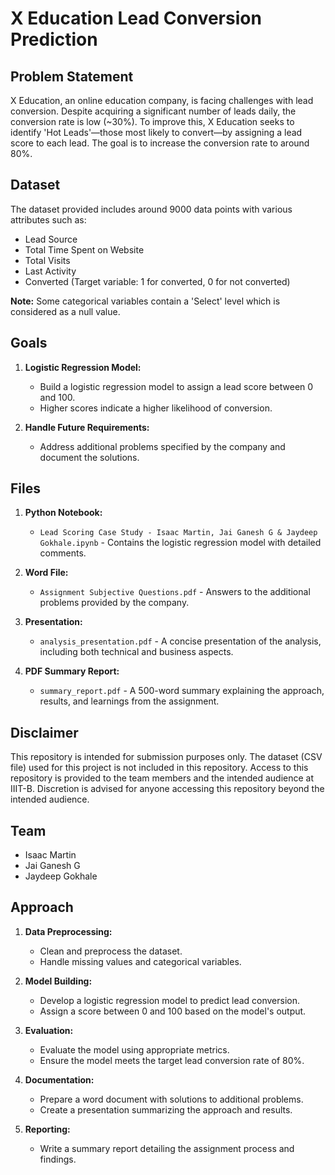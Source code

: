 # X Education Lead Conversion Prediction

## Problem Statement

X Education, an online education company, is facing challenges with lead conversion. Despite acquiring a significant number of leads daily, the conversion rate is low (~30%). To improve this, X Education seeks to identify 'Hot Leads'—those most likely to convert—by assigning a lead score to each lead. The goal is to increase the conversion rate to around 80%.

## Dataset

The dataset provided includes around 9000 data points with various attributes such as:
- Lead Source
- Total Time Spent on Website
- Total Visits
- Last Activity
- Converted (Target variable: 1 for converted, 0 for not converted)

**Note:** Some categorical variables contain a 'Select' level which is considered as a null value.

## Goals

1. **Logistic Regression Model:**
   - Build a logistic regression model to assign a lead score between 0 and 100.
   - Higher scores indicate a higher likelihood of conversion.

2. **Handle Future Requirements:**
   - Address additional problems specified by the company and document the solutions.

## Files

1. **Python Notebook:**
   - `Lead Scoring Case Study - Isaac Martin, Jai Ganesh G & Jaydeep Gokhale.ipynb` - Contains the logistic regression model with detailed comments.

2. **Word File:**
   - `Assignment Subjective Questions.pdf` - Answers to the additional problems provided by the company.

3. **Presentation:**
   - `analysis_presentation.pdf` - A concise presentation of the analysis, including both technical and business aspects.

4. **PDF Summary Report:**
   - `summary_report.pdf` - A 500-word summary explaining the approach, results, and learnings from the assignment.

## Disclaimer

This repository is intended for submission purposes only. The dataset (CSV file) used for this project is not included in this repository. Access to this repository is provided to the team members and the intended audience at IIIT-B. Discretion is advised for anyone accessing this repository beyond the intended audience.

## Team

- Isaac Martin
- Jai Ganesh G
- Jaydeep Gokhale

## Approach

1. **Data Preprocessing:**
   - Clean and preprocess the dataset.
   - Handle missing values and categorical variables.

2. **Model Building:**
   - Develop a logistic regression model to predict lead conversion.
   - Assign a score between 0 and 100 based on the model's output.

3. **Evaluation:**
   - Evaluate the model using appropriate metrics.
   - Ensure the model meets the target lead conversion rate of 80%.

4. **Documentation:**
   - Prepare a word document with solutions to additional problems.
   - Create a presentation summarizing the approach and results.

5. **Reporting:**
   - Write a summary report detailing the assignment process and findings.